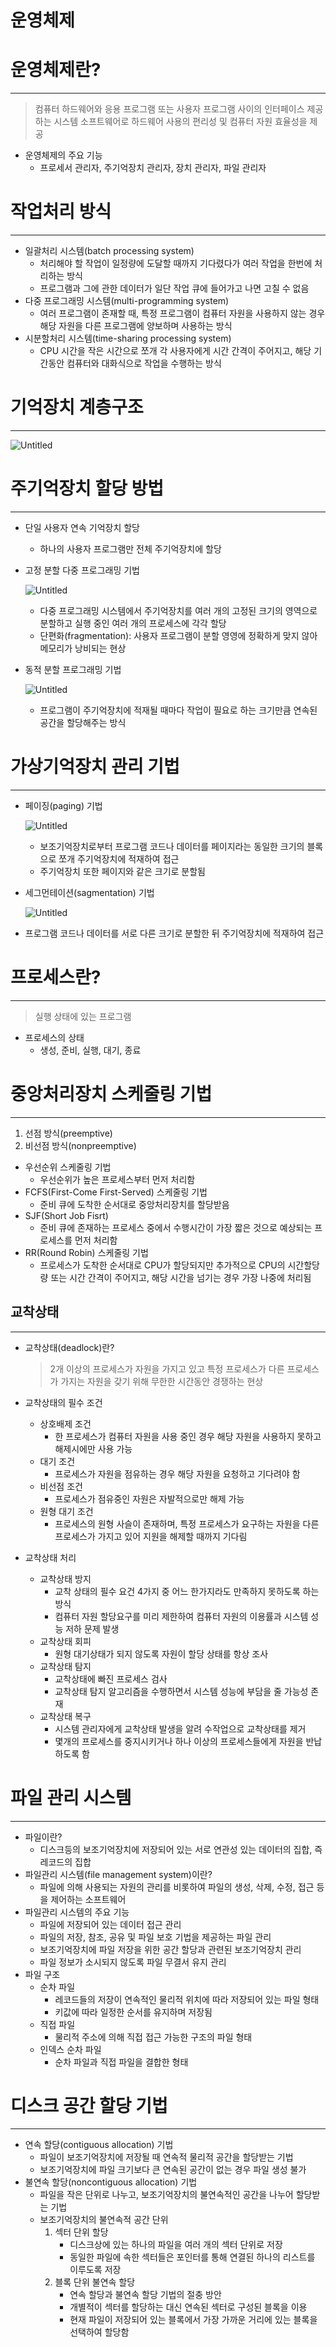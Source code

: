 # 운영체제

# 운영체제란?

---

> 컴퓨터 하드웨어와 응용 프로그램 또는 사용자 프로그램 사이의 인터페이스 제공하는 시스템 소프트웨어로 하드웨어 사용의 편리성 및 컴퓨터 자원 효율성을 제공
> 
- 운영체제의 주요 기능
    - 프로세서 관리자, 주기억장치 관리자, 장치 관리자, 파일 관리자

# 작업처리 방식

---

- 일괄처리 시스템(batch processing system)
    - 처리해야 할 작업이 일정량에 도달할 때까지 기다렸다가 여러 작업을 한번에 처리하는 방식
    - 프로그램과 그에 관한 데이터가 일단 작업 큐에 들어가고 나면 고칠 수 없음
- 다중 프로그래밍 시스템(multi-programming system)
    - 여러 프로그램이 존재할 때, 특정 프로그램이 컴퓨터 자원을 사용하지 않는 경우 해당 자원을 다른 프로그램에 양보하며 사용하는 방식
- 시분할처리 시스템(time-sharing processing system)
    - CPU 시간을 작은 시간으로 쪼개 각 사용자에게 시간 간격이 주어지고, 해당 기간동안 컴퓨터와 대화식으로 작업을 수행하는 방식

# 기억장치 계층구조

---

![Untitled](%E1%84%8B%E1%85%AE%E1%86%AB%E1%84%8B%E1%85%A7%E1%86%BC%E1%84%8E%E1%85%A6%E1%84%8C%E1%85%A6%2037991c22d50a42ddaecad594556c01b0/Untitled.png)

# 주기억장치 할당 방법

---

- 단일 사용자 연속 기억장치 할당
    - 하나의 사용자 프로그램만 전체 주기억장치에 할당
- 고정 분할 다중 프로그래밍 기법
    
    ![Untitled](%E1%84%8B%E1%85%AE%E1%86%AB%E1%84%8B%E1%85%A7%E1%86%BC%E1%84%8E%E1%85%A6%E1%84%8C%E1%85%A6%2037991c22d50a42ddaecad594556c01b0/Untitled%201.png)
    
    - 다중 프로그래밍 시스템에서 주기억장치를 여러 개의 고정된 크기의 영역으로 분할하고 실행 중인 여러 개의 프로세스에 각각 할당
    - 단편화(fragmentation): 사용자 프로그램이 분할 영영에 정확하게 맞지 않아 메모리가 낭비되는 현상
- 동적 분할 프로그래밍 기법
    
    ![Untitled](%E1%84%8B%E1%85%AE%E1%86%AB%E1%84%8B%E1%85%A7%E1%86%BC%E1%84%8E%E1%85%A6%E1%84%8C%E1%85%A6%2037991c22d50a42ddaecad594556c01b0/Untitled%202.png)
    
    - 프로그램이 주기억장치에 적재될 때마다 작업이 필요로 하는  크기만큼 연속된 공간을 할당해주는 방식

# 가상기억장치 관리 기법

---

- 페이징(paging) 기법
    
    ![Untitled](%E1%84%8B%E1%85%AE%E1%86%AB%E1%84%8B%E1%85%A7%E1%86%BC%E1%84%8E%E1%85%A6%E1%84%8C%E1%85%A6%2037991c22d50a42ddaecad594556c01b0/Untitled%203.png)
    
    - 보조기억장치로부터 프로그램 코드나 데이터를 페이지라는 동일한 크기의 블록으로 쪼개 주기억장치에 적재하여 접근
    - 주기억장치 또한 페이지와 같은 크기로 분할됨
- 세그먼테이션(sagmentation) 기법
    
    ![Untitled](%E1%84%8B%E1%85%AE%E1%86%AB%E1%84%8B%E1%85%A7%E1%86%BC%E1%84%8E%E1%85%A6%E1%84%8C%E1%85%A6%2037991c22d50a42ddaecad594556c01b0/Untitled%204.png)
    
- 프로그램 코드나 데이터를 서로 다른 크기로 분할한 뒤 주기억장치에 적재하여 접근

# 프로세스란?

---

> 실행 상태에 있는 프로그램
> 
- 프로세스의 상태
    - 생성, 준비, 실행, 대기, 종료

# 중앙처리장치 스케줄링 기법

---

1. 선점 방식(preemptive)
2. 비선점 방식(nonpreemptive)
- 우선순위 스케줄링 기법
    - 우선순위가 높은 프로세스부터 먼저 처리함
- FCFS(First-Come First-Served) 스케줄링 기법
    - 준비 큐에 도착한 순서대로 중앙처리장치를 할당받음
- SJF(Short Job Fisrt)
    - 준비 큐에 존재하는 프로세스 중에서 수행시간이 가장 짧은 것으로 예상되는 프로세스를 먼저 처리함
- RR(Round Robin) 스케줄링 기법
    - 프로세스가 도착한 순서대로 CPU가 할당되지만 추가적으로 CPU의 시간할당량 또는 시간 간격이 주어지고, 해당 시간을 넘기는 경우 가장 나중에 처리됨

## 교착상태

---

- 교착상태(deadlock)란?
    
    > 2개 이상의 프로세스가 자원을 가지고 있고 특정 프로세스가 다른 프로세스가 가지는 자원을 갖기 위해 무한한 시간동안 경쟁하는 현상
    > 
- 교착상태의 필수 조건
    - 상호배제 조건
        - 한 프로세스가 컴퓨터 자원을 사용 중인 경우 해당 자원을 사용하지 못하고 해제시에만 사용 가능
    - 대기 조건
        - 프로세스가 자원을 점유하는 경우 해당 자원을 요청하고 기다려야 함
    - 비선점 조건
        - 프로세스가 점유중인 자원은 자발적으로만 해제 가능
    - 원형 대기 조건
        - 프로세스의 원형 사슬이 존재하며, 특정 프로세스가 요구하는 자원을 다른 프로세스가 가지고 있어 지원을 해제할 때까지 기다림
- 교착상태 처리
    - 교착상태 방지
        - 교착 상태의 필수 요건 4가지 중 어느 한가지라도 만족하지 못하도록 하는 방식
        - 컴퓨터 자원 할당요구를 미리 제한하여 컴퓨터 자원의 이용률과 시스템 성능 저하 문제 발생
    - 교착상태 회피
        - 원형 대기상태가 되지 않도록 자원이 할당 상태를 항상 조사
    - 교착상태 탐지
        - 교착상태에 빠진 프로세스 검사
        - 교착상태 탐지 알고리즘을 수행하면서 시스템 성능에 부담을 줄 가능성 존재
    - 교착상태 복구
        - 시스템 관리자에게 교착상태 발생을 알려 수작업으로 교착상태를 제거
        - 몇개의 프로세스를 중지시키거나 하나 이상의 프로세스들에게 자원을 반납하도록 함

# 파일 관리 시스템

---

- 파일이란?
    - 디스크등의 보조기억장치에 저장되어 있는 서로 연관성 있는 데이터의 집합, 즉 레코드의 집합
- 파일관리 시스템(file management system)이란?
    - 파일에 의해 사용되는 자원의 관리를 비롯하여 파일의 생성, 삭제, 수정, 접근 등을 제어하는 소프트웨어
- 파일관리 시스템의 주요 기능
    - 파일에 저장되어 있는 데이터 접근 관리
    - 파일의 저장, 참조, 공유 및 파일 보호 기법을 제공하는 파일 관리
    - 보조기억장치에 파일 저장을 위한 공간 할당과 관련된 보조기억장치 관리
    - 파일 정보가 소시되지 않도록 파일 무결서 유지 관리
- 파일 구조
    - 순차 파일
        - 레코드들의 저장이 연속적인 물리적 위치에 따라 저장되어 있는 파일 형태
        - 키값에 따라 일정한 순서를 유지하며 저장됨
    - 직접 파일
        - 물리적 주소에 의해 직접 접근 가능한 구조의 파일 형태
    - 인덱스 순차 파일
        - 순차 파일과 직접 파일을 결합한 형태

# 디스크 공간 할당 기법

---

- 연속 할당(contiguous allocation) 기법
    - 파일이 보조기억장치에 저장될 때 연속적 물리적 공간을 할당받는 기법
    - 보조기억장치에 파일 크기보다 큰 연속된 공간이 없는 경우 파일 생성 불가
- 불연속 할당(noncontiguous allocation) 기법
    - 파일을 작은 단위로 나누고, 보조기억장치의 불연속적인 공간을 나누어 할당받는 기법
    - 보조기억장치의 불연속적 공간 단위
        1. 섹터 단위 할당
            - 디스크상에 있는 하나의 파일을 여러 개의 섹터 단위로 저장
            - 동일한 파일에 속한 섹터들은 포인터를 통해 연결된 하나의 리스트를 이루도록 저장
        2. 블록 단위 불연속 할당
            - 연속 할당과 불연속 할당 기법의 절충 방안
            - 개별적이 섹터를 할당하는 대신 연속된 섹터로 구성된 블록을 이용
            - 현재 파일이 저장되어 있는 블록에서 가장 가까운 거리에 있는 블록을 선택하여 할당함
